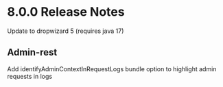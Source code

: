 # 8.0.0 Release Notes

Update to dropwizard 5 (requires java 17)

## Admin-rest

Add identifyAdminContextInRequestLogs bundle option to highlight admin requests in logs